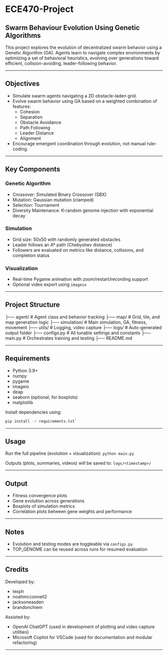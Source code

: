 # ECE470-Project

## Swarm Behaviour Evolution Using Genetic Algorithms

This project explores the evolution of decentralized swarm behavior using a Genetic Algorithm (GA). Agents learn to navigate complex environments by optimizing a set of behavioral heuristics, evolving over generations toward efficient, collision-avoiding, leader-following behavior.

---

## Objectives

- Simulate swarm agents navigating a 2D obstacle-laden grid.
- Evolve swarm behavior using GA based on a weighted combination of features:
  - Cohesion
  - Separation
  - Obstacle Avoidance
  - Path Following
  - Leader Distance
  - Alignment
- Encourage emergent coordination through evolution, not manual rule-coding.

---

## Key Components

### Genetic Algorithm
- Crossover: Simulated Binary Crossover (SBX)
- Mutation: Gaussian mutation (clamped)
- Selection: Tournament
- Diversity Maintenance: K-random genome injection with exponential decay

### Simulation
- Grid size: 50x50 with randomly generated obstacles
- Leader follows an A* path (Chebyshev distance)
- Followers are evaluated on metrics like distance, collisions, and completion status

### Visualization
- Real-time Pygame animation with zoom/restart/recording support
- Optional video export using `imageio`

---

## Project Structure
├── agent/ # Agent class and behavior tracking
├── map/ # Grid, tile, and map generation logic
├── simulation/ # Main simulation, GA, fitness, movement
├── utils/ # Logging, video capture
├── logs/ # Auto-generated output folder
├── configs.py # All tunable settings and constants
├── main.py # Orchestrates training and testing
├── README.md 

---

## Requirements

- Python 3.9+
- numpy
- pygame
- imageio
- deap
- seaborn (optional, for boxplots)
- matplotlib

Install dependencies using:
```bash
pip install -r requirements.txt`
```
---

## Usage

Run the full pipeline (evolution + visualization):
`python main.py`

Outputs (plots, summaries, videos) will be saved to:
`logs/<timestamp>/`


---

## Output

- Fitness convergence plots
- Gene evolution across generations
- Boxplots of simulation metrics
- Correlation plots between gene weights and performance

---

## Notes

- Evolution and testing modes are toggleable via `configs.py`
- TOP_GENOME can be reused across runs for resumed evaluation

---

## Credits

Developed by:
- lexph
- noahmcconnell2
- jacksoneasden
- brandonchiem

Assisted by:
- OpenAI ChatGPT (used in development of plotting and video capture utilities)
- Microsoft Copilot for VSCode (used for documentation and modular refactoring)

---
